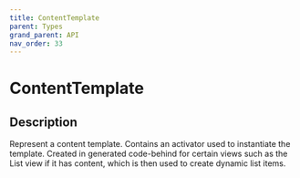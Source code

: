 ```yaml
---
title: ContentTemplate
parent: Types
grand_parent: API
nav_order: 33
---
```


# ContentTemplate

## Description

Represent a content template. Contains an activator used to instantiate the template. Created in generated code-behind for certain views such as the List view if it has content, which is then used to create dynamic list items.
